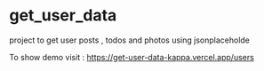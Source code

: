# get_user_data
project to get user posts , todos and photos using jsonplaceholde

To show demo visit : https://get-user-data-kappa.vercel.app/users
